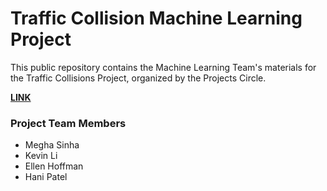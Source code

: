 # Traffic Collision Machine Learning Project

This public repository contains the Machine Learning Team's materials for the Traffic Collisions Project, organized by the Projects Circle. 

__[LINK](https://github.com/DataCircles/projects_circle/tree/master/traffic_collisions_project)__ 


### Project Team Members
- Megha Sinha  
- Kevin Li  
- Ellen Hoffman  
- Hani Patel

